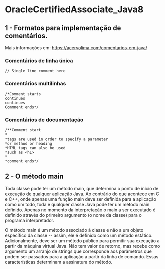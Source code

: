 # OracleCertifiedAssociate_Java8

## 1 - Formatos para implementação de comentários. 
Mais informações em: https://acervolima.com/comentarios-em-java/ 

### Comentários de linha única
```
// Single line comment here
```

### Comentários multilinhas
```
/*Comment starts
continues
continues
Commnent ends*/
```

### Comentários de documentação

```
/**Comment start
*
*tags are used in order to specify a parameter
*or method or heading
*HTML tags can also be used 
*such as <h1>
*
*comment ends*/
```


## 2 - O método main
Toda classe pode ter um método main, que determina o ponto de início de execução de qualquer aplicação Java. Ao contrário do que acontece em C e C++, onde apenas uma função main deve ser definida para a aplicação como um todo, toda e qualquer classe Java pode ter um método main definido. Apenas no momento da interpretação o main a ser executado é definido através do primeiro argumento (o nome da classe) para o programa interpretador.

O método main é um método associado à classe e não a um objeto específico da classe -- assim, ele é definido como um método estático. Adicionalmente, deve ser um método público para permitir sua execução a partir da máquina virtual Java. Não tem valor de retorno, mas recebe como argumento um arranjo de strings que corresponde aos parâmetros que podem ser passados para a aplicação a partir da linha de comando. Essas características determinam a assinatura do método.


 
